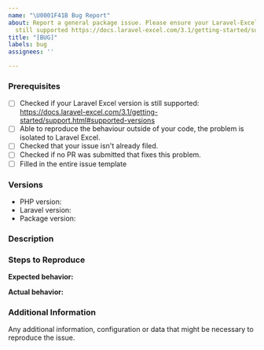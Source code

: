 ```yaml
---
name: "\U0001F41B Bug Report"
about: Report a general package issue. Please ensure your Laravel-Excel version is
  still supported https://docs.laravel-excel.com/3.1/getting-started/support.html#supported-versions
title: "[BUG]"
labels: bug
assignees: ''

---
```


<!--
PLEASE READ: FILLING IN THE TEMPLATE IS REQUIRED!
Issues that do not include enough information might not be picked up.
Issues that have not been filled in using the issue template will be CLOSED.

Have you read Laravel-Excel's 
contributing guidelines (https://excel-helper.maatwebsite.nl/docs/3.1/getting-started/contributing)
and Code Of Conduct (https://github.com/Maatwebsite/excel-helper/blob/3.1/CODE_OF_CONDUCT.md)?
By filing an Issue, you are expected to comply with it, including treating everyone with respect.

Please prefix your issue with: [BUG] .
-->

### Prerequisites

<!--
Put an X between the brackets if you have done the following:
-->

* [ ] Checked if your Laravel Excel version is still supported: https://docs.laravel-excel.com/3.1/getting-started/support.html#supported-versions
* [ ] Able to reproduce the behaviour outside of your code, the problem is isolated to Laravel Excel.
* [ ] Checked that your issue isn't already filed.
* [ ] Checked if no PR was submitted that fixes this problem.
* [ ] Filled in the entire issue template

### Versions

<!-- Please be as exact and complete as possible when proving version numbers -->

* PHP version: <!-- put your FULL (including patch number) PHP version here -->
* Laravel version: <!-- put your FULL (including patch number) Laravel version here -->
* Package version: <!-- put FULL (including patch number) Laravel Excel package version here -->

### Description

<!-- Describe the issue -->

### Steps to Reproduce

<!-- How can this issue be reproduced? Provide an Excel file or reproduction repository to help us reproduce the issue easily.  -->

**Expected behavior:**

<!-- What you expect to happen -->

**Actual behavior:** 

<!-- What actually happens. Please include screenshots, strack traces and anything that can help us understand the issue. -->

### Additional Information

Any additional information, configuration or data that might be necessary to reproduce the issue.
